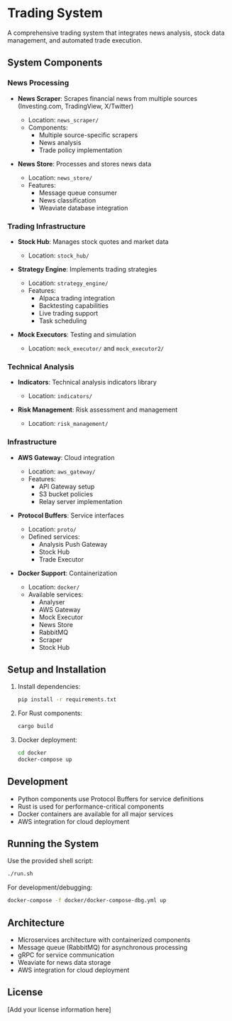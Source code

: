 # Trading System

A comprehensive trading system that integrates news analysis, stock data management, and automated trade execution.

## System Components

### News Processing
- **News Scraper**: Scrapes financial news from multiple sources (Investing.com, TradingView, X/Twitter)
  - Location: `news_scraper/`
  - Components:
    - Multiple source-specific scrapers
    - News analysis
    - Trade policy implementation

- **News Store**: Processes and stores news data
  - Location: `news_store/`
  - Features:
    - Message queue consumer
    - News classification
    - Weaviate database integration

### Trading Infrastructure
- **Stock Hub**: Manages stock quotes and market data
  - Location: `stock_hub/`

- **Strategy Engine**: Implements trading strategies
  - Location: `strategy_engine/`
  - Features:
    - Alpaca trading integration
    - Backtesting capabilities
    - Live trading support
    - Task scheduling

- **Mock Executors**: Testing and simulation
  - Location: `mock_executor/` and `mock_executor2/`

### Technical Analysis
- **Indicators**: Technical analysis indicators library
  - Location: `indicators/`

- **Risk Management**: Risk assessment and management
  - Location: `risk_management/`

### Infrastructure
- **AWS Gateway**: Cloud integration
  - Location: `aws_gateway/`
  - Features:
    - API Gateway setup
    - S3 bucket policies
    - Relay server implementation

- **Protocol Buffers**: Service interfaces
  - Location: `proto/`
  - Defined services:
    - Analysis Push Gateway
    - Stock Hub
    - Trade Executor

- **Docker Support**: Containerization
  - Location: `docker/`
  - Available services:
    - Analyser
    - AWS Gateway
    - Mock Executor
    - News Store
    - RabbitMQ
    - Scraper
    - Stock Hub

## Setup and Installation

1. Install dependencies:
   ```bash
   pip install -r requirements.txt
   ```

2. For Rust components:
   ```bash
   cargo build
   ```

3. Docker deployment:
   ```bash
   cd docker
   docker-compose up
   ```

## Development

- Python components use Protocol Buffers for service definitions
- Rust is used for performance-critical components
- Docker containers are available for all major services
- AWS integration for cloud deployment

## Running the System

Use the provided shell script:
```bash
./run.sh
```

For development/debugging:
```bash
docker-compose -f docker/docker-compose-dbg.yml up
```

## Architecture

- Microservices architecture with containerized components
- Message queue (RabbitMQ) for asynchronous processing
- gRPC for service communication
- Weaviate for news data storage
- AWS integration for cloud deployment

## License

[Add your license information here]
